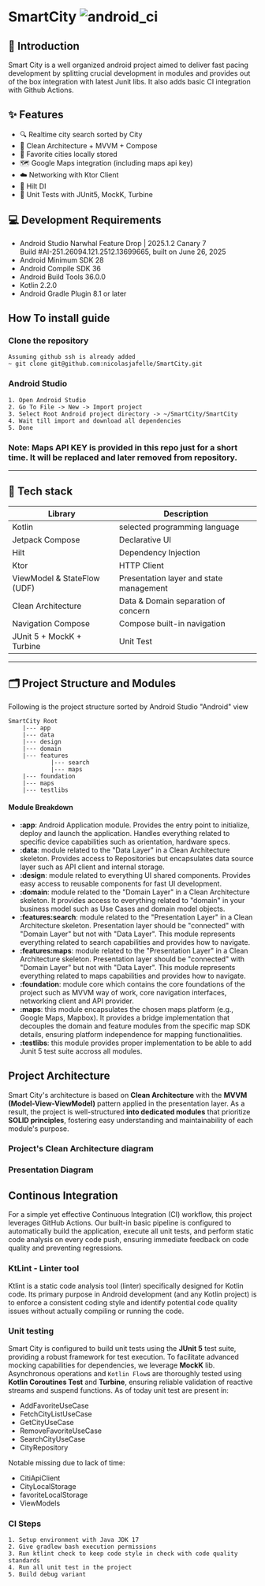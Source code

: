 # SmartCity ![android_ci](https://github.com/github/docs/actions/workflows/android.yml/badge.svg)

## 🙌 Introduction

Smart City is a well organized android project aimed to deliver fast pacing development by splitting crucial development in modules and provides out of the box integration with latest Junit libs. It also adds basic CI integration with Github Actions.

## ✨ Features

- 🔍 Realtime city search sorted by City
- 🏢 Clean Architecture + MVVM + Compose
- 💾 Favorite cities locally stored
- 🗺️ Google Maps integration (including maps api key)
- ☁️ Networking with Ktor Client
- 💉 Hilt DI
- 🧪 Unit Tests with JUnit5, MockK, Turbine

## 💻 Development Requirements

* Android Studio Narwhal Feature Drop | 2025.1.2 Canary 7  
Build #AI-251.26094.121.2512.13699665, built on June 26, 2025
* Android Minimum SDK 28
* Android Compile SDK 36
* Android Build Tools 36.0.0
* Kotlin 2.2.0
* Android Gradle Plugin 8.1 or later

## How To install guide

### Clone the repository
```
Assuming github ssh is already added
~ git clone git@github.com:nicolasjafelle/SmartCity.git
```
### Android Studio
```
1. Open Android Studio
2. Go To File -> New -> Import project
3. Select Root Android project directory -> ~/SmartCity/SmartCity 
4. Wait till import and download all dependencies
5. Done
```
### Note: Maps API KEY is provided in this repo just for a short time. It will be replaced and later removed from repository. 

---
## 🧱 Tech stack

| Library | Description |
|------------|-------------|
| Kotlin | selected programming language |
| Jetpack Compose | Declarative UI |
| Hilt | Dependency Injection |
| Ktor | HTTP Client |
| ViewModel & StateFlow (UDF) | Presentation layer and state management |
| Clean Architecture | Data & Domain separation of concern | 
| Navigation Compose | Compose built-in navigation |
| JUnit 5 + MockK + Turbine | Unit Test |

---

## 🗂️ Project Structure and Modules
Following is the project structure sorted by Android Studio "Android" view
```
SmartCity Root
	|--- app 
	|--- data
	|--- design
	|--- domain
	|--- features
			|--- search
			|--- maps
	|--- foundation
	|--- maps
	|--- testlibs
```
#### Module Breakdown

* **:app**: Android Application module. Provides the entry point to initialize, deploy and launch the application. Handles everything related to specific device capabilities such as orientation, hardware specs.
* **:data**: module related to the "Data Layer" in a Clean Architecture skeleton. Provides access to Repositories but encapsulates data source layer such as API client and internal storage.
* **:design**: module related to everything UI shared components. Provides easy access to reusable components for fast UI development.
* **:domain**: module related to the "Domain Layer" in a Clean Architecture skeleton. It provides access to everything related to "domain" in your business model such as Use Cases and domain model objects.
* **:features:search**: module related to the "Presentation Layer" in a Clean Architecture skeleton. Presentation layer should be "connected" with "Domain Layer" but not with "Data Layer". This module represents everything related to search capabilities and provides how to navigate.
* **:features:maps**: module related to the "Presentation Layer" in a Clean Architecture skeleton. Presentation layer should be "connected" with "Domain Layer" but not with "Data Layer". This module represents everything related to maps capabilities and provides how to navigate.
* **:foundation**: module core which contains the core foundations of the project such as MVVM way of work, core navigation interfaces, networking client and API provider. 
* **:maps**: this module encapsulates the chosen maps platform (e.g., Google Maps, Mapbox). It provides a bridge implementation that decouples the domain and feature modules from the specific map SDK details, ensuring platform independence for mapping functionalities.
* **:testlibs**: this module provides proper implementation to be able to add Junit 5 test suite accross all modules.

## Project Architecture

Smart City's architecture is based on **Clean Architecture** with the **MVVM (Model-View-ViewModel)** pattern applied in the presentation layer. As a result, the project is well-structured **into dedicated modules** that prioritize **SOLID principles**, fostering easy understanding and maintainability of each module's purpose.

### Project's Clean Architecture diagram


### Presentation Diagram

## Continous Integration

For a simple yet effective Continuous Integration (CI) workflow, this project leverages GitHub Actions. Our built-in basic pipeline is configured to automatically build the application, execute all unit tests, and perform static code analysis on every code push, ensuring immediate feedback on code quality and preventing regressions.

### KtLint - Linter tool

Ktlint is a static code analysis tool (linter) specifically designed for Kotlin code. Its primary purpose in Android development (and any Kotlin project) is to enforce a consistent coding style and identify potential code quality issues without actually compiling or running the code. 

### Unit testing

Smart City is configured to build unit tests using the **JUnit 5** test suite, providing a robust framework for test execution. To facilitate advanced mocking capabilities for dependencies, we leverage **MockK** lib. Asynchronous operations and `Kotlin Flow`s are thoroughly tested using **Kotlin Coroutines Test** and **Turbine**, ensuring reliable validation of reactive streams and suspend functions.
As of today unit test are present in:
* AddFavoriteUseCase
* FetchCityListUseCase
* GetCityUseCase
* RemoveFavoriteUseCase
* SearchCityUseCase
* CityRepository

Notable missing due to lack of time:
* CitiApiClient
* CityLocalStorage
* favoriteLocalStorage
* ViewModels

### CI Steps

```
1. Setup environment with Java JDK 17
2. Give gradlew bash execution permissions
3. Run ktlint check to keep code style in check with code quality standards
4. Run all unit test in the project
5. Build debug variant
```
